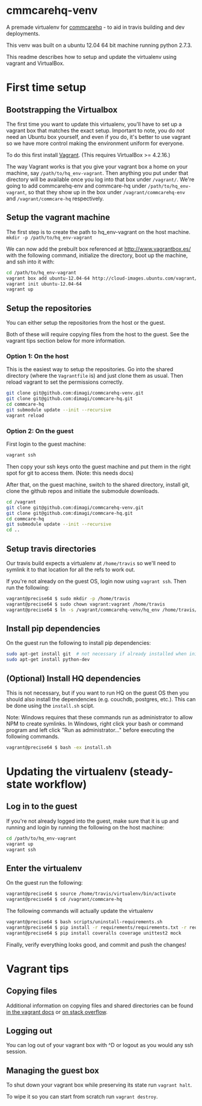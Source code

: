 cmmcarehq-venv
===============

A premade virtualenv for [commcarehq](https://github.com/dimagi/commcare-hq) - to aid in travis building and dev deployments.

This venv was built on a ubuntu 12.04 64 bit machine running python 2.7.3.

This readme describes how to setup and update the virtualenv using vagrant and VirtualBox.

# First time setup

## Bootstrapping the Virtualbox

The first time you want to update this virtualenv, you'll have to set up a vagrant box that matches
the exact setup. Important to note, you do _not_ need an Ubuntu box yourself, and even if you do, it's better to use vagrant so we have more control making the environment uniform for everyone.

To do this first install [Vagrant](http://docs.vagrantup.com/v2/installation/). (This requires VirtualBox >= 4.2.16.)

The way Vagrant works is that you give your vagrant box a home on your machine, say `/path/to/hq_env-vagrant`. Then anything you put under that directory will be available once you log into that box under `/vagrant/`. We're going to add commcarehq-env and commcare-hq under `/path/to/hq_env-vagrant`, so that they show up in the box under `/vagrant/commcarehq-env` and `/vagrant/commcare-hq` respectively.

## Setup the vagrant machine

The first step is to create the path to hq_env-vagrant on the host machine.
```mkdir -p /path/to/hq_env-vagrant```

We can now add the prebuilt box referenced at http://www.vagrantbox.es/ with the following command,
initialize the directory, boot up the machine, and ssh into it with:

```bash
cd /path/to/hq_env-vagrant
vagrant box add ubuntu-12.04-64 http://cloud-images.ubuntu.com/vagrant/precise/current/precise-server-cloudimg-amd64-vagrant-disk1.box
vagrant init ubuntu-12.04-64
vagrant up
```

## Setup the repositories

You can either setup the repositories from the host or the guest.

Both of these will require copying files from the host to the guest. See the vagrant tips section below for more information.

### Option 1: On the host

This is the easiest way to setup the repositories. Go into the shared directory (where the `Vagrantfile` is) and just clone them as usual. Then reload vagrant to set the permissions correctly.

```bash
git clone git@github.com:dimagi/commcarehq-venv.git
git clone git@github.com:dimagi/commcare-hq.git
cd commcare-hq
git submodule update --init --recursive
vagrant reload
```

### Option 2: On the guest

First login to the guest machine:

```bash
vagrant ssh
```

Then copy your ssh keys onto the guest machine and put them in the right spot for git to access them. (Note: this needs docs)

After that, on the guest machine, switch to the shared directory, install git, clone the github repos and initiate the submodule downloads.
```bash
cd /vagrant
git clone git@github.com:dimagi/commcarehq-venv.git
git clone git@github.com:dimagi/commcare-hq.git
cd commcare-hq
git submodule update --init --recursive
cd ..
```

## Setup travis directories

Our travis build expects a virtualenv at `/home/travis` so we'll need to symlink it to that location for all the refs to work out.

If you're not already on the guest OS, login now using `vagrant ssh`. Then run the following:

```bash
vagrant@precise64 $ sudo mkdir -p /home/travis
vagrant@precise64 $ sudo chown vagrant:vagrant /home/travis
vagrant@precise64 $ ln -s /vagrant/commcarehq-venv/hq_env /home/travis/virtualenv
```

## Install pip dependencies

On the guest run the following to install pip dependencies:

```bash
sudo apt-get install git  # not necessary if already installed when initializing the repositories
sudo apt-get install python-dev
```

## (Optional) Install HQ dependencies

This is not necessary, but if you want to run HQ on the guest OS then you should also install the dependencies (e.g. couchdb, postgres, etc.). This can be done using the `install.sh` scipt.

Note: Windows requires that these commands run as administrator to allow NPM to create symlinks. In Windows, right click your bash or command program and left click "Run as administrator..." before executing the following commands.


```bash
vagrant@precise64 $ bash -ex install.sh
```

# Updating the virtualenv (steady-state workflow)


## Log in to the guest

If you're not already logged into the guest, make sure that it is up and running and login by running the following on the host machine:

```bash
cd /path/to/hq_env-vagrant
vagrant up
vagrant ssh
```

## Enter the virtualenv

On the guest run the following:

```bash
vagrant@precise64 $ source /home/travis/virtualenv/bin/activate
vagrant@precise64 $ cd /vagrant/commcare-hq
```

The following commands will actually update the virtualenv

```bash
vagrant@precise64 $ bash scripts/uninstall-requirements.sh
vagrant@precise64 $ pip install -r requirements/requirements.txt -r requirements/dev-requirements.txt
vagrant@precise64 $ pip install coveralls coverage unittest2 mock
```

Finally, verify everything looks good, and commit and push the changes!

# Vagrant tips

## Copying files

Additional information on copying files and shared directories can be found [in the vagrant docs](http://docs.vagrantup.com/v2/synced-folders/basic_usage.html) or [on stack overflow](http://stackoverflow.com/questions/16704059/easiest-way-to-copy-a-single-file-from-host-to-vagrant-guest).

## Logging out

You can log out of your vagrant box with ^D or logout as you would any ssh session.

## Managing the guest box

To shut down your vagrant box while preserving its state run `vagrant halt`.

To wipe it so you can start from scratch run `vagrant destroy`.
